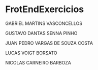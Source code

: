 # FrotEndExercicios

<p>GABRIEL MARTINS VASCONCELLOS</p>
<p>GUSTAVO DANTAS SENNA PINHO</p>
<p>JUAN PEDRO VARGAS DE SOUZA COSTA</p>
<p>LUCAS VOIGT BORSATO</p>
<p>NICOLAS CARNEIRO BARBOZA</p>
